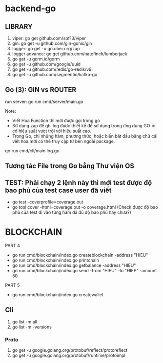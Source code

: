 # backend-go

## LIBRARY

1. viper: go get github.com/spf13/viper
2. gin: go get -u github.com/gin-gonic/gin
3. logger: go get -u go.uber.org/zap
4. logger advance: go get github.com/natefinch/lumberjack
5. go get -u gorm.io/gorm
6. go get -u github.com/google/uuid
7. go get -u github.com/redis/go-redis/v9
8. go get -u github.com/segmentio/kafka-go

## Go (3): GIN vs ROUTER

run server: go run cmd/server/main.go

Note:

- Viết Hoa Function thì mới được gọi trong go
- Sử dụng zap để ghi log được thiết kế để sử dụng trong ứng dụng GO => có hiệu suất vượt trội với hiệu suất cao.
- Trong Go, chỉ những hàm, phương thức, hoặc biến bắt đầu bằng chữ cái viết hoa mới có thể truy cập từ bên ngoài package.

go run cmd/cli/main.log.go

## Tương tác File trong Go bằng Thư viện OS

## TEST: Phải chạy 2 lệnh này thì mới test được độ bao phủ của test case user đã viết

- go test -coverprofile=coverage.out
- go tool cover -html=coverage.out -o coverage.html (Check được độ bao phủ của test đi vào từng hàm đã đủ độ bao phủ hay chưa?)

# BLOCKCHAIN

PART 4

- go run cmd/blockchain/index.go createblockchain -address "HIEU"
- go run cmd/blockchain/index.go printchain
- go run cmd/blockchain/index.go getbalance -address "HIEU"
- go run cmd/blockchain/index.go send -from "HIEU" -to "HIEP" -amount 50

PART 5

- go run cmd/blockchain/index.go createwallet

## Cli

1. go list -m all
2. go list -m -versions

### Proto

1. go get -u google.golang.org/protobuf/reflect/protoreflect
1. go get -u google.golang.org/protobuf/runtime/protoimpl
